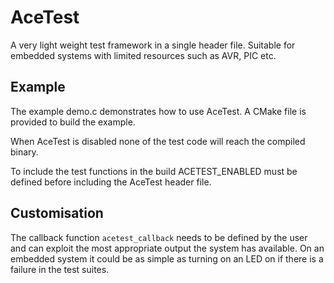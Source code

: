 # AceTest
A very light weight test framework in a single header file. Suitable for embedded systems with limited resources such as AVR, PIC etc.

## Example

The example demo.c demonstrates how to use AceTest. A CMake file is provided to build the example.

When AceTest is disabled none of the test code will reach the compiled binary.

To include the test functions in the build ACETEST_ENABLED must be defined before including the AceTest header file.

## Customisation

The callback function `acetest_callback` needs to be defined by the user and can exploit the most appropriate output the system has available. On an embedded system it could be as simple as turning on an LED on if there is a failure in the test suites.